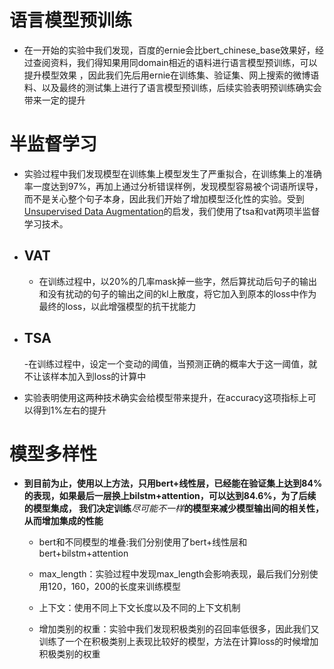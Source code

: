 # 语言模型预训练

- 在一开始的实验中我们发现，百度的ernie会比bert_chinese_base效果好，经过查阅资料，我们得知果用同domain相近的语料进行语言模型预训练，可以提升模型效果
，因此我们先后用ernie在训练集、验证集、网上搜索的微博语料、以及最终的测试集上进行了语言模型预训练，后续实验表明预训练确实会带来一定的提升

# 半监督学习

+ 实验过程中我们发现模型在训练集上模型发生了严重拟合，在训练集上的准确率一度达到97%，再加上通过分析错误样例，发现模型容易被个词语所误导，而不是关心整个句子本身，因此我们开始了增加模型泛化性的实验。受到[Unsupervised Data Augmentation](https://github.com/google-research/uda)的启发，我们使用了tsa和vat两项半监督学习技术。

+ ## VAT
    
    - 在训练过程中，以20%的几率mask掉一些字，然后算扰动后句子的输出和没有扰动的句子的输出之间的kl上散度，将它加入到原本的loss中作为最终的loss，以此增强模型的抗干扰能力

+ ## TSA
    
    -在训练过程中，设定一个变动的阈值，当预测正确的概率大于这一阈值，就不让该样本加入到loss的计算中

+ 实验表明使用这两种技术确实会给模型带来提升，在accuracy这项指标上可以得到1%左右的提升


# 模型多样性

+ **到目前为止，使用以上方法，只用bert+线性层，已经能在验证集上达到84%的表现，如果最后一层换上bilstm+attention，可以达到84.6%，为了后续的模型集成，
我们决定训练***尽可能不一样***的模型来减少模型输出间的相关性，从而增加集成的性能**

  - bert和不同模型的堆叠:我们分别使用了bert+线性层和bert+bilstm+attention

  - max_length：实验过程中发现max_length会影响表现，最后我们分别使用120，160，200的长度来训练模型

  - 上下文：使用不同上下文长度以及不同的上下文机制

  - 增加类别的权重：实验中我们发现积极类别的召回率低很多，因此我们又训练了一个在积极类别上表现比较好的模型，方法在计算loss的时候增加积极类别的权重
